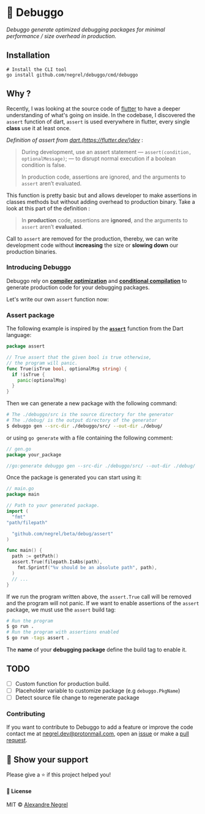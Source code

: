 # :small_red_triangle: Debuggo

*Debuggo generate optimized debugging packages for minimal performance / size overhead in production.*

## Installation

```
# Install the CLI tool
go install github.com/negrel/debuggo/cmd/debuggo
```

## Why ?

Recently, I was looking at the source code of [flutter](https://flutter.dev/) to have a deeper understanding of what's
going on inside. In the codebase, I discovered the `assert` function of dart, `assert` is used everywhere in
flutter, every single **class** use it at least once.

*Definition of assert from [dart.(https://flutter.dev/)dev](https://dart.dev/guides/language/language-tour#assert)* :

> During development, use an assert statement — `assert(condition, optionalMessage)`; — to disrupt normal execution if a
>boolean condition is false.
>
> In production code, assertions are ignored, and the arguments to `assert` aren’t evaluated.

This function is pretty basic but and allows developer to make assertions in classes methods but without adding overhead
to production binary. Take a look at this part of the definition :

>In **production** code, assertions are **ignored**, and the arguments to `assert` aren’t **evaluated**.

Call to `assert` are removed for the production, thereby, we can write development code without **increasing** the size
or **slowing down** our production binaries.

### Introducing Debuggo

Debuggo rely on [**compiler optimization**](https://en.wikipedia.org/wiki/Optimizing_compiler) and
[**conditional compilation**](https://en.wikipedia.org/wiki/Conditional_compilation) to generate production code for
your debugging packages.

Let's write our own `assert` function now:

### Assert package
The following example is inspired by the [**`assert`**](https://dart.dev/guides/language/language-tour#assert) function
from the Dart language:

```go
package assert

// True assert that the given bool is true otherwise,
// the program will panic.
func True(isTrue bool, optionalMsg string) {
  if !isTrue {
    panic(optionalMsg)
  }
}
```

Then we can generate a new package with the following command:
```bash
# The ./debuggo/src is the source directory for the generator
# The ./debug/ is the output directory of the generator 
$ debuggo gen --src-dir ./debuggo/src/ --out-dir ./debug/
``` 

or using `go generate` with a file containing the following comment:
```go
// gen.go
package your_package

//go:generate debuggo gen --src-dir ./debuggo/src/ --out-dir ./debug/
```

Once the package is generated you can start using it:

```go
// main.go
package main

// Path to your generated package.
import (
  "fmt"
"path/filepath"

  "github.com/negrel/beta/debug/assert"
)

func main() {
  path := getPath()
  assert.True(filepath.IsAbs(path),
    fmt.Sprintf("%v should be an absolute path", path),
  )
  // ...
}
```

If we run the program written above, the `assert.True` call will be removed and the program will not panic. If we want
to enable assertions of the `assert` package, we must use the `assert` build tag:
```bash
# Run the program
$ go run .
# Run the program with assertions enabled
$ go run -tags assert .
```
The **name** of your **debugging package** define the build tag to enable it. 


## TODO

- [ ] Custom function for production build.
- [ ] Placeholder variable to customize package (e.g `debuggo.PkgName`)
- [ ] Detect source file change to regenerate package

### Contributing
If you want to contribute to Debuggo to add a feature or improve the code contact me at
[negrel.dev@protonmail.com](mailto:negrel.dev@protonmail.com), open an [issue](https://github.com/negrel/debuggo/issues)
or make a [pull request](https://github.com/negrel/debuggo/pulls).

## :stars: Show your support
Please give a :star: if this project helped you!

#### :scroll: License
MIT © [Alexandre Negrel](https://www.negrel.dev)
